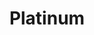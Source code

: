 ---
title: Platinum
price: R100 000
limit: 2
logo: diamond.png
expo_space: 3x3m
speaker_slot: 50min
sold_out: no
order: 20
---